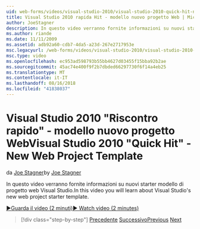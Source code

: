```yaml
---
uid: web-forms/videos/visual-studio-2010/visual-studio-2010-quick-hit-new-web-project-template
title: Visual Studio 2010 rapida Hit - modello nuovo progetto Web | Microsoft Docs
author: JoeStagner
description: In questo video verranno fornite informazioni su nuovi starter modello di progetto web Visual Studio.
ms.author: riande
ms.date: 11/11/2009
ms.assetid: adb92a60-cdb7-4da5-a23d-267e2717953e
msc.legacyurl: /web-forms/videos/visual-studio-2010/visual-studio-2010-quick-hit-new-web-project-template
msc.type: video
ms.openlocfilehash: ec953ad598793b55bb4627d03455f15bba92b2ae
ms.sourcegitcommit: 45ac74e400f9f2b7dbded66297730f6f14a4eb25
ms.translationtype: MT
ms.contentlocale: it-IT
ms.lasthandoff: 08/16/2018
ms.locfileid: "41838037"
---
```

<a name="visual-studio-2010-quick-hit---new-web-project-template"></a><span data-ttu-id="478c3-103">Visual Studio 2010 "Riscontro rapido" - modello nuovo progetto Web</span><span class="sxs-lookup"><span data-stu-id="478c3-103">Visual Studio 2010 "Quick Hit" - New Web Project Template</span></span>
====================
<span data-ttu-id="478c3-104">da [Joe Stagner](https://github.com/JoeStagner)</span><span class="sxs-lookup"><span data-stu-id="478c3-104">by [Joe Stagner](https://github.com/JoeStagner)</span></span>

<span data-ttu-id="478c3-105">In questo video verranno fornite informazioni su nuovi starter modello di progetto web Visual Studio.</span><span class="sxs-lookup"><span data-stu-id="478c3-105">In this video you will learn about Visual Studio's new web project starter template.</span></span>

[<span data-ttu-id="478c3-106">&#9654;Guarda il video (2 minuti)</span><span class="sxs-lookup"><span data-stu-id="478c3-106">&#9654; Watch video (2 minutes)</span></span>](https://channel9.msdn.com/Blogs/ASP-NET-Site-Videos/visual-studio-2010-quick-hit-new-web-project-template)

> [!div class="step-by-step"]
> <span data-ttu-id="478c3-107">[Precedente](visual-studio-2010-quick-hit-multi-monitor-support.md)
> [Successivo](visual-studio-2010-quick-hit-new-multi-targeting.md)</span><span class="sxs-lookup"><span data-stu-id="478c3-107">[Previous](visual-studio-2010-quick-hit-multi-monitor-support.md)
[Next](visual-studio-2010-quick-hit-new-multi-targeting.md)</span></span>
